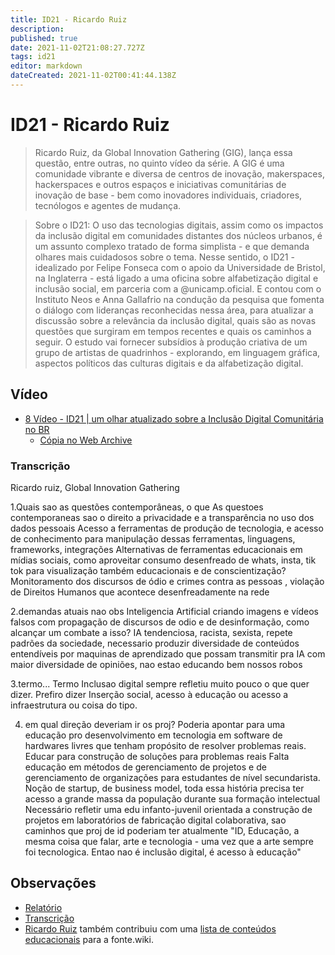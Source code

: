 ```yaml
---
title: ID21 - Ricardo Ruiz
description: 
published: true
date: 2021-11-02T21:08:27.727Z
tags: id21
editor: markdown
dateCreated: 2021-11-02T00:41:44.138Z
---
```


# ID21 - Ricardo Ruiz

> Ricardo Ruiz, da Global Innovation Gathering (GIG), lança essa questão, entre outras, no quinto vídeo da série. A GIG é uma comunidade vibrante e diversa de centros de inovação, makerspaces, hackerspaces e outros espaços e iniciativas comunitárias de inovação de base - bem como inovadores individuais, criadores, tecnólogos e agentes de mudança.  

> Sobre o ID21:
O uso das tecnologias digitais, assim como os impactos da inclusão digital em comunidades distantes dos núcleos urbanos, é um assunto complexo tratado de forma simplista - e que demanda olhares mais cuidadosos sobre o tema.
Nesse sentido, o ID21 - idealizado por Felipe Fonseca com o apoio da Universidade de Bristol, na Inglaterra - está ligado a uma oficina sobre alfabetização digital e inclusão social, em parceria com a @unicamp.oficial. E contou com o Instituto Neos e Anna Gallafrio na condução da pesquisa que fomenta o diálogo com lideranças reconhecidas nessa área, para atualizar a discussão sobre a relevância da inclusão digital, quais são as novas questões que surgiram em tempos recentes e quais os caminhos a seguir.
O estudo vai fornecer subsídios à produção criativa de um grupo de artistas de quadrinhos - explorando, em linguagem gráfica, aspectos políticos das culturas digitais e da alfabetização digital.  

## Vídeo
 - [8 Vídeo - ID21 | um olhar atualizado sobre a Inclusão Digital Comunitária no BR](https://www.youtube.com/watch?v=bWFw_2EYkWo)
   - [Cópia no Web Archive](https://archive.org/details/id21-videos/id21_ricardo-ruiz.mov)

### Transcrição
Ricardo ruiz, Global Innovation Gathering

1.Quais sao as questões contemporâneas, o que 
As questoes contemporaneas sao o direito a privacidade e a transparência no uso dos dados pessoais
Acesso a ferramentas de produção de tecnologia, e acesso de conhecimento para manipulação dessas ferramentas, linguagens, frameworks, integrações
Alternativas de ferramentas educacionais em mídias sociais, como aproveitar consumo desenfreado de whats, insta, tik tok para visualização também educacionais e de conscientização?
Monitoramento dos discursos de ódio e crimes contra as pessoas , violação de Direitos Humanos que acontece desenfreadamente na rede

2.demandas atuais nao obs
Inteligencia Artificial  criando imagens e vídeos falsos com propagação de discursos de odio e de desinformação, como alcançar um combate a isso?
IA tendenciosa, racista, sexista, repete padrões da sociedade, necessario produzir diversidade de conteúdos entendíveis por maquinas de aprendizado que possam transmitir pra IA com maior diversidade de opiniões, nao estao educando bem nossos robos

3.termo...
Termo Inclusao digital sempre refletiu muito pouco o que quer dizer. Prefiro dizer
Inserção social, acesso à educação ou acesso a infraestrutura ou coisa do tipo.

4. em qual direção deveriam ir os proj?
Poderia apontar para uma educação pro desenvolvimento em tecnologia em software de hardwares livres que tenham propósito de resolver problemas reais. Educar para construção de soluções para problemas reais 
Falta educação em métodos de gerenciamento de projetos e de gerenciamento de organizações para estudantes de nível secundarista. Noção de startup, de business model, toda essa história precisa ter acesso a grande massa da população durante sua formação intelectual 
Necessário refletir uma edu infanto-juvenil orientada a construção de projetos em laboratórios de fabricação digital colaborativa, sao caminhos que proj de id poderiam ter atualmente 
"ID, Educação, a mesma coisa que falar, arte e tecnologia - uma vez que a arte sempre foi tecnologica. Entao nao é inclusão digital, é acesso à educação"

## Observações

 - [Relatório](https://archive.org/details/ID21_0-5/video)
 - [Transcrição](https://archive.org/details/transcricoes-inclusao-digital-critical-data-comics/Transcricao-Ricardo-Ruiz) 
 - [Ricardo Ruiz](pessoas/ricardo-ruiz) também contribuiu com uma [lista de conteúdos educacionais](/listas/ricardo-ruiz) para a fonte.wiki.
